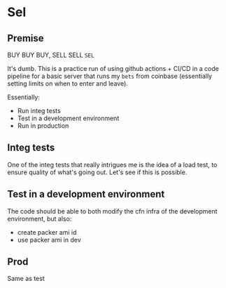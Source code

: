 # Sel

## Premise

BUY BUY BUY, SELL SELL `SEL`

It's dumb. This is a practice run of using github actions + CI/CD in a code pipeline for a basic server
that runs my `bets` from coinbase (essentially setting limits on when to enter and leave).

Essentially:

- Run integ tests
- Test in a development environment
- Run in production

## Integ tests

One of the integ tests that really intrigues me is the idea of a load test, to ensure quality of what's going out. Let's see if this is possible.

## Test in a development environment

The code should be able to both modify the cfn infra of the development environment, but also:
- create packer ami id
- use packer ami in dev

## Prod 

Same as test